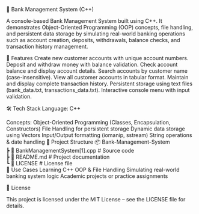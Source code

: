🏦 Bank Management System (C++)

A console-based Bank Management System built using C++. It demonstrates Object-Oriented Programming (OOP) concepts, file handling, and persistent data storage by simulating real-world banking operations such as account creation, deposits, withdrawals, balance checks, and transaction history management.

🚀 Features
Create new customer accounts with unique account numbers.
Deposit and withdraw money with balance validation.
Check account balance and display account details.
Search accounts by customer name (case-insensitive).
View all customer accounts in tabular format.
Maintain and display complete transaction history.
Persistent storage using text files (bank_data.txt, transactions_data.txt).
Interactive console menu with input validation.

🛠️ Tech Stack
Language: C++

Concepts:
Object-Oriented Programming (Classes, Encapsulation, Constructors)
File Handling for persistent storage
Dynamic data storage using Vectors
Input/Output formatting (iomanip, sstream)
String operations & date handling
📂 Project Structure
📦 Bank-Management-System  
 ┣ 📜 BankManagementSystem[1].cpp              # Source code    
 ┣ 📜 README.md                                # Project documentation  
 ┗ 📜 LICENSE                                  # License file  
📖 Use Cases
Learning C++ OOP & File Handling
Simulating real-world banking system logic
Academic projects or practice assignments

📜 License

This project is licensed under the MIT License – see the LICENSE file for details.
